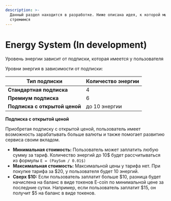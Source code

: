 ```yaml
---
description: >-
  Данный раздел находится в разработке. Ниже описана идея, к которой мы
  стремимся
---
```


# Energy System (In development)

Уровень энергии зависит от подписки, которая имеется у пользователя



Уровни энергия в зависимости от подписки:



| Тип подписки                  | Количество энергии |
| ----------------------------- | ------------------ |
| **Стандартная подписка**      | 4                  |
| **Премиум подписка**          | 6                  |
| **Подписка с открытой ценой** | до 10 энергии      |



**Подписка с открытой ценой**

Приобретая подписку с открытой ценой, пользователь имеет возможность зарабатывать больше валюты и также помогает развитию сервиса своим вкладом.

* **Минимальная стоимость:** Пользователь может заплатить любую сумму за тариф. Количество энергий до 10$  будет рассчитываться из формулы `E = (PaySum / 0.01$)`
* **Максимальная стоимость:** Максимальной цены у тарифа нет. При покупке тарифа за $20, у пользователя будет 10 энергий.
* **Сверх $10:** Если пользователь заплатит больше $10, разница будет начислена на баланс в виде токенов E-coin по минимальной цене за последние сутки. Например, если пользователь заплатит $15, он получит $5 на баланс в виде токенов.



